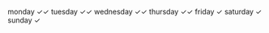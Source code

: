 monday        ✓✓
tuesday       ✓✓
wednesday     ✓✓
thursday      ✓✓
friday        ✓
saturday      ✓
sunday        ✓
